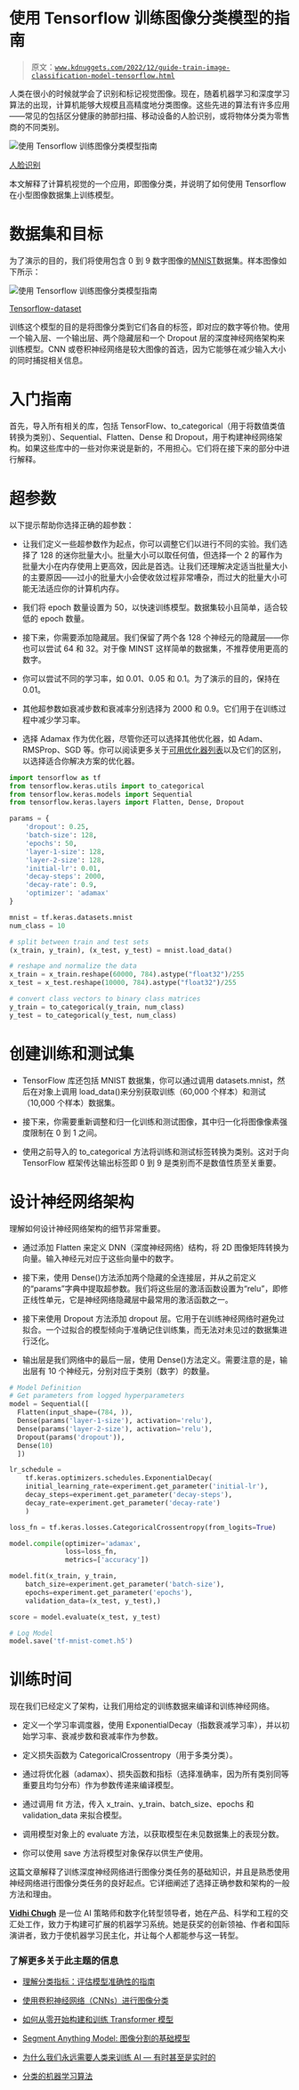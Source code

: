 # 使用 Tensorflow 训练图像分类模型的指南

> 原文：[`www.kdnuggets.com/2022/12/guide-train-image-classification-model-tensorflow.html`](https://www.kdnuggets.com/2022/12/guide-train-image-classification-model-tensorflow.html)

人类在很小的时候就学会了识别和标记视觉图像。现在，随着机器学习和深度学习算法的出现，计算机能够大规模且高精度地分类图像。这些先进的算法有许多应用——常见的包括区分健康的肺部扫描、移动设备的人脸识别，或将物体分类为零售商的不同类别。

![使用 Tensorflow 训练图像分类模型指南](img/472ad8cf48e76d29710c311e72f06031.png)

[人脸识别](https://www.freepik.com/free-vector/man-face-scan-biometric-digital-technology_5597121.htm#query=facial%20recognition&position=1&from_view=search&track=sph)

本文解释了计算机视觉的一个应用，即图像分类，并说明了如何使用 Tensorflow 在小型图像数据集上训练模型。

# 数据集和目标

为了演示的目的，我们将使用包含 0 到 9 数字图像的[MNIST](https://knowyourdata-tfds.withgoogle.com/#tab=STATS&dataset=mnist)数据集。样本图像如下所示：

![使用 Tensorflow 训练图像分类模型指南](img/dfcba57b4b12bbea981a23980db6396f.png)

[Tensorflow-dataset](https://www.tensorflow.org/datasets/catalog/mnist)

训练这个模型的目的是将图像分类到它们各自的标签，即对应的数字等价物。使用一个输入层、一个输出层、两个隐藏层和一个 Dropout 层的深度神经网络架构来训练模型。CNN 或卷积神经网络是较大图像的首选，因为它能够在减少输入大小的同时捕捉相关信息。

# 入门指南

首先，导入所有相关的库，包括 TensorFlow、to_categorical（用于将数值类值转换为类别）、Sequential、Flatten、Dense 和 Dropout，用于构建神经网络架构。如果这些库中的一些对你来说是新的，不用担心。它们将在接下来的部分中进行解释。

# 超参数

以下提示帮助你选择正确的超参数：

+   让我们定义一些超参数作为起点，你可以调整它们以进行不同的实验。我们选择了 128 的迷你批量大小。批量大小可以取任何值，但选择一个 2 的幂作为批量大小在内存使用上更高效，因此是首选。让我们还理解决定适当批量大小的主要原因——过小的批量大小会使收敛过程非常嘈杂，而过大的批量大小可能无法适应你的计算机内存。

+   我们将 epoch 数量设置为 50，以快速训练模型。数据集较小且简单，适合较低的 epoch 数量。

+   接下来，你需要添加隐藏层。我们保留了两个各 128 个神经元的隐藏层——你也可以尝试 64 和 32。对于像 MINST 这样简单的数据集，不推荐使用更高的数字。

+   你可以尝试不同的学习率，如 0.01、0.05 和 0.1。为了演示的目的，保持在 0.01。

+   其他超参数如衰减步数和衰减率分别选择为 2000 和 0.9。它们用于在训练过程中减少学习率。

+   选择 Adamax 作为优化器，尽管你还可以选择其他优化器，如 Adam、RMSProp、SGD 等。你可以阅读更多关于[可用优化器列表](https://www.tensorflow.org/api_docs/python/tf/keras/optimizers)以及它们的区别，以选择适合你解决方案的优化器。

```py
import tensorflow as tf
from tensorflow.keras.utils import to_categorical
from tensorflow.keras.models import Sequential
from tensorflow.keras.layers import Flatten, Dense, Dropout

params = {
    'dropout': 0.25,
    'batch-size': 128,
    'epochs': 50,
    'layer-1-size': 128,
    'layer-2-size': 128,
    'initial-lr': 0.01,
    'decay-steps': 2000,
    'decay-rate': 0.9,
    'optimizer': 'adamax'
}

mnist = tf.keras.datasets.mnist  
num_class = 10

# split between train and test sets
(x_train, y_train), (x_test, y_test) = mnist.load_data()

# reshape and normalize the data
x_train = x_train.reshape(60000, 784).astype("float32")/255
x_test = x_test.reshape(10000, 784).astype("float32")/255

# convert class vectors to binary class matrices
y_train = to_categorical(y_train, num_class)
y_test = to_categorical(y_test, num_class)
```

# 创建训练和测试集

+   TensorFlow 库还包括 MNIST 数据集，你可以通过调用 datasets.mnist，然后在对象上调用 load_data()来分别获取训练（60,000 个样本）和测试（10,000 个样本）数据集。

+   接下来，你需要重新调整和归一化训练和测试图像，其中归一化将图像像素强度限制在 0 到 1 之间。

+   使用之前导入的 to_categorical 方法将训练和测试标签转换为类别。这对于向 TensorFlow 框架传达输出标签即 0 到 9 是类别而不是数值性质至关重要。

# 设计神经网络架构

理解如何设计神经网络架构的细节非常重要。

+   通过添加 Flatten 来定义 DNN（深度神经网络）结构，将 2D 图像矩阵转换为向量。输入神经元对应于这些向量中的数字。

+   接下来，使用 Dense()方法添加两个隐藏的全连接层，并从之前定义的“params”字典中提取超参数。我们将这些层的激活函数设置为“relu”，即修正线性单元，它是神经网络隐藏层中最常用的激活函数之一。

+   接下来使用 Dropout 方法添加 dropout 层。它用于在训练神经网络时避免过拟合。一个过拟合的模型倾向于准确记住训练集，而无法对未见过的数据集进行泛化。

+   输出层是我们网络中的最后一层，使用 Dense()方法定义。需要注意的是，输出层有 10 个神经元，分别对应于类别（数字）的数量。

```py
# Model Definition
# Get parameters from logged hyperparameters
model = Sequential([
  Flatten(input_shape=(784, )),
  Dense(params('layer-1-size'), activation='relu'),
  Dense(params('layer-2-size'), activation='relu'),
  Dropout(params('dropout')),
  Dense(10)
  ])

lr_schedule = 
    tf.keras.optimizers.schedules.ExponentialDecay(
    initial_learning_rate=experiment.get_parameter('initial-lr'),
    decay_steps=experiment.get_parameter('decay-steps'),
    decay_rate=experiment.get_parameter('decay-rate')
    )

loss_fn = tf.keras.losses.CategoricalCrossentropy(from_logits=True)

model.compile(optimizer='adamax', 
              loss=loss_fn,
              metrics=['accuracy'])

model.fit(x_train, y_train,
    batch_size=experiment.get_parameter('batch-size'),
    epochs=experiment.get_parameter('epochs'),
    validation_data=(x_test, y_test),)

score = model.evaluate(x_test, y_test)

# Log Model
model.save('tf-mnist-comet.h5')
```

# 训练时间

现在我们已经定义了架构，让我们用给定的训练数据来编译和训练神经网络。

+   定义一个学习率调度器，使用 ExponentialDecay（指数衰减学习率），并以初始学习率、衰减步数和衰减率作为参数。

+   定义损失函数为 CategoricalCrossentropy（用于多类分类）。

+   通过将优化器（adamax）、损失函数和指标（选择准确率，因为所有类别同等重要且均匀分布）作为参数传递来编译模型。

+   通过调用 fit 方法，传入 x_train、y_train、batch_size、epochs 和 validation_data 来拟合模型。

+   调用模型对象上的 evaluate 方法，以获取模型在未见数据集上的表现分数。

+   你可以使用 save 方法将模型对象保存以供生产使用。

这篇文章解释了训练深度神经网络进行图像分类任务的基础知识，并且是熟悉使用神经网络进行图像分类任务的良好起点。它详细阐述了选择正确参数和架构的一般方法和理由。

**[Vidhi Chugh](https://vidhi-chugh.medium.com/)** 是一位 AI 策略师和数字化转型领导者，她在产品、科学和工程的交汇处工作，致力于构建可扩展的机器学习系统。她是获奖的创新领袖、作者和国际演讲者，致力于使机器学习民主化，并让每个人都能参与这一转型。

### 了解更多关于此主题的信息

+   [理解分类指标：评估模型准确性的指南](https://www.kdnuggets.com/understanding-classification-metrics-your-guide-to-assessing-model-accuracy)

+   [使用卷积神经网络（CNNs）进行图像分类](https://www.kdnuggets.com/2022/05/image-classification-convolutional-neural-networks-cnns.html)

+   [如何从零开始构建和训练 Transformer 模型](https://www.kdnuggets.com/how-to-build-and-train-a-transformer-model-from-scratch-with-hugging-face-transformers)

+   [Segment Anything Model: 图像分割的基础模型](https://www.kdnuggets.com/2023/07/segment-anything-model-foundation-model-image-segmentation.html)

+   [为什么我们永远需要人类来训练 AI — 有时甚至是实时的](https://www.kdnuggets.com/2021/12/why-we-need-humans-training-ai.html)

+   [分类的机器学习算法](https://www.kdnuggets.com/2022/03/machine-learning-algorithms-classification.html)

